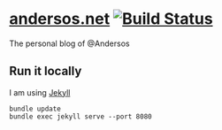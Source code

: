# [andersos.net](http://andersos.net/) [![Build Status](https://travis-ci.org/Andersos/andersos.net.svg)](https://travis-ci.org/Andersos/andersos.net)

The personal blog of @Andersos 

## Run it locally

I am using [Jekyll](http://jekyllrb.com/)

```shell
bundle update
bundle exec jekyll serve --port 8080
```


